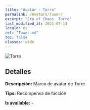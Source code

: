 ```yaml
---
title: "Avatar - Torre"
permalink: /Avatars/Tower/
excerpt: "Era of Chaos  Torre"
last_modified_at: 2021-07-13
locale: es
ref: "Tower.md"
toc: false
classes: wide
---
```

 ![Torre](/images/a/avatarFrame_5.png)

## Detalles

 **Descripción:** Marco de avatar de Torre 

 **Tips:** Recompensa de facción 

 **Is available:**  - 

